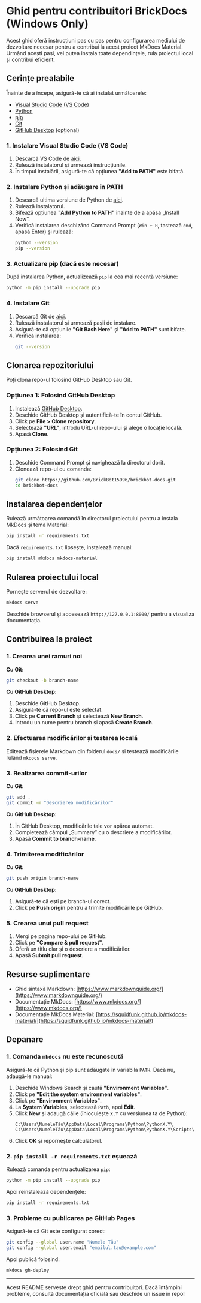 # Ghid pentru contribuitori BrickDocs (Windows Only)

Acest ghid oferă instrucțiuni pas cu pas pentru configurarea mediului de dezvoltare necesar pentru a contribui la acest proiect MkDocs Material. Urmând acești pași, vei putea instala toate dependințele, rula proiectul local și contribui eficient.

## Cerințe prealabile

Înainte de a începe, asigură-te că ai instalat următoarele:

- [Visual Studio Code (VS Code)](https://code.visualstudio.com/download)
- [Python](https://www.python.org/downloads/)
- [pip](https://pip.pypa.io/en/stable/installation/)
- [Git](https://git-scm.com/downloads)
- [GitHub Desktop](https://desktop.github.com/) (opțional)

### 1. Instalare Visual Studio Code (VS Code)

1. Descarcă VS Code de [aici](https://code.visualstudio.com/download).
2. Rulează instalatorul și urmează instrucțiunile.
3. În timpul instalării, asigură-te că opțiunea **"Add to PATH"** este bifată.

### 2. Instalare Python și adăugare în PATH

1. Descarcă ultima versiune de Python de [aici](https://www.python.org/downloads/).
2. Rulează instalatorul.
3. Bifează opțiunea **"Add Python to PATH"** înainte de a apăsa „Install Now”.
4. Verifică instalarea deschizând Command Prompt (`Win + R`, tastează `cmd`, apasă Enter) și rulează:
   ```sh
   python --version
   pip --version
   ```

### 3. Actualizare pip (dacă este necesar)

După instalarea Python, actualizează `pip` la cea mai recentă versiune:

```sh
python -m pip install --upgrade pip
```

### 4. Instalare Git

1. Descarcă Git de [aici](https://git-scm.com/downloads).
2. Rulează instalatorul și urmează pașii de instalare.
3. Asigură-te că opțiunile **"Git Bash Here"** și **"Add to PATH"** sunt bifate.
4. Verifică instalarea:
   ```sh
   git --version
   ```

## Clonarea repozitoriului

Poți clona repo-ul folosind GitHub Desktop sau Git.

### Opțiunea 1: Folosind GitHub Desktop

1. Instalează [GitHub Desktop](https://desktop.github.com/).
2. Deschide GitHub Desktop și autentifică-te în contul GitHub.
3. Click pe **File > Clone repository**.
4. Selectează **"URL"**, introdu URL-ul repo-ului și alege o locație locală.
5. Apasă **Clone**.

### Opțiunea 2: Folosind Git

1. Deschide Command Prompt și navighează la directorul dorit.
2. Clonează repo-ul cu comanda:
   ```sh
   git clone https://github.com/BrickBot15996/brickbot-docs.git
   cd brickbot-docs
   ```

## Instalarea dependențelor

Rulează următoarea comandă în directorul proiectului pentru a instala MkDocs și tema Material:

```sh
pip install -r requirements.txt
```

Dacă `requirements.txt` lipsește, instalează manual:

```sh
pip install mkdocs mkdocs-material
```

## Rularea proiectului local

Pornește serverul de dezvoltare:

```sh
mkdocs serve
```

Deschide browserul și accesează `http://127.0.0.1:8000/` pentru a vizualiza documentația.

## Contribuirea la proiect

### 1. Crearea unei ramuri noi

**Cu Git:**

```sh
git checkout -b branch-name
```

**Cu GitHub Desktop:**

1. Deschide GitHub Desktop.
2. Asigură-te că repo-ul este selectat.
3. Click pe **Current Branch** și selectează **New Branch**.
4. Introdu un nume pentru branch și apasă **Create Branch**.

### 2. Efectuarea modificărilor și testarea locală

Editează fișierele Markdown din folderul `docs/` și testează modificările rulând `mkdocs serve`.

### 3. Realizarea commit-urilor

**Cu Git:**

```sh
git add .
git commit -m "Descrierea modificărilor"
```

**Cu GitHub Desktop:**

1. În GitHub Desktop, modificările tale vor apărea automat.
2. Completează câmpul „Summary” cu o descriere a modificărilor.
3. Apasă **Commit to branch-name**.

### 4. Trimiterea modificărilor

**Cu Git:**

```sh
git push origin branch-name
```

**Cu GitHub Desktop:**

1. Asigură-te că ești pe branch-ul corect.
2. Click pe **Push origin** pentru a trimite modificările pe GitHub.

### 5. Crearea unui pull request

1. Mergi pe pagina repo-ului pe GitHub.
2. Click pe **"Compare & pull request"**.
3. Oferă un titlu clar și o descriere a modificărilor.
4. Apasă **Submit pull request**.

## Resurse suplimentare

- Ghid sintaxă Markdown: [https://www.markdownguide.org/](https://www.markdownguide.org/)
- Documentație MkDocs: [https://www.mkdocs.org/](https://www.mkdocs.org/)
- Documentație MkDocs Material: [https://squidfunk.github.io/mkdocs-material/](https://squidfunk.github.io/mkdocs-material/)

## Depanare

### 1. Comanda `mkdocs` nu este recunoscută

Asigură-te că Python și pip sunt adăugate în variabila `PATH`. Dacă nu, adaugă-le manual:

1. Deschide Windows Search și caută **"Environment Variables"**.
2. Click pe **"Edit the system environment variables"**.
3. Click pe **"Environment Variables"**.
4. La **System Variables**, selectează `Path`, apoi **Edit**.
5. Click **New** și adaugă căile (înlocuiește `X.Y` cu versiunea ta de Python):
   ```
   C:\Users\NumeleTău\AppData\Local\Programs\Python\PythonX.Y\
   C:\Users\NumeleTău\AppData\Local\Programs\Python\PythonX.Y\Scripts\
   ```
6. Click **OK** și repornește calculatorul.

### 2. `pip install -r requirements.txt` eșuează

Rulează comanda pentru actualizarea `pip`:

```sh
python -m pip install --upgrade pip
```

Apoi reinstalează dependențele:

```sh
pip install -r requirements.txt
```

### 3. Probleme cu publicarea pe GitHub Pages

Asigură-te că Git este configurat corect:

```sh
git config --global user.name "Numele Tău"
git config --global user.email "emailul.tau@example.com"
```

Apoi publică folosind:

```sh
mkdocs gh-deploy
```

---

Acest README servește drept ghid pentru contribuitori. Dacă întâmpini probleme, consultă documentația oficială sau deschide un issue în repo!
